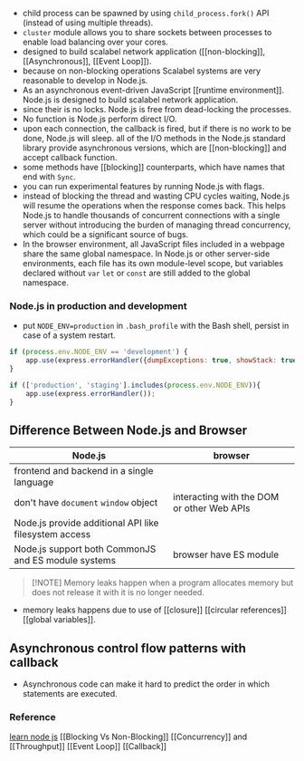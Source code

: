 - child process can  be spawned by using `child_process.fork()` API (instead of using multiple threads).
- `cluster` module allows you to share sockets between processes to enable load balancing over your cores.
- designed to build scalabel network application ([[non-blocking]], [[Asynchronous]], [[Event Loop]]).
- because on non-blocking operations Scalabel systems are very reasonable to develop in Node.js.
- As an asynchronous event-driven JavaScript [[runtime environment]]. Node.js is designed to build scalabel network application.
- since their is no locks. Node.js is free from dead-locking the processes.
- No function is Node.js perform direct I/O.
- upon each connection, the callback is fired, but if there is no work to be done, Node.js will sleep.
all of the I/O methods in the Node.js standard library provide asynchronous versions, which are [[non-blocking]] and accept callback function.
- some methods have [[blocking]] counterparts, which have names that end with `Sync`.
- you can run experimental features by running Node.js with flags.
- instead of blocking the thread and wasting CPU cycles waiting, Node.js will resume the operations when the response comes back. This helps Node.js to handle thousands of concurrent connections with a single server without introducing the burden of managing thread concurrency, which could be a significant source of bugs.
- In the browser environment, all JavaScript files included in a webpage share the same global namespace. In Node.js or other server-side environments, each file has its own module-level scope, but variables declared without `var` `let` or `const` are still added to the global namespace.
### Node.js in production and development
- put `NODE_ENV=production` in `.bash_profile` with the Bash shell, persist in case of a system restart.

```javascript
if (process.env.NODE_ENV == 'development') {
	app.use(express.errorHandler({dumpExceptions: true, showStack: true}))
}

if (['production', 'staging'].includes(process.env.NODE_ENV)){
	app.use(express.errorHandler());
}
```

## Difference Between Node.js and Browser

| Node.js                                               | browser                                    |
| ----------------------------------------------------- | ------------------------------------------ |
| frontend and backend in a single language             |                                            |
| don't have `document` `window` object                 | interacting with the DOM or other Web APIs |
| Node.js provide additional API like filesystem access |                                            |
| Node.js support both CommonJS and ES module systems   | browser have ES module                     |

> [!NOTE] Memory leaks happen when a program allocates memory but does not release it with it is no longer needed.
- memory leaks happens due to use of [[closure]] [[circular references]] [[global variables]].
## Asynchronous control flow patterns with callback
- Asynchronous code can make it hard to predict the order in which statements are executed.
### Reference 
[learn node js](https://nodejs.org/en/learn/getting-started/introduction-to-nodejs)
[[Blocking Vs Non-Blocking]]
[[Concurrency]] and [[Throughput]]
[[Event Loop]]
[[Callback]]